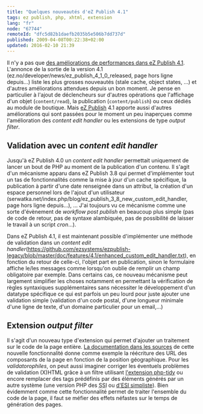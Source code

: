 ```yaml
---
title: "Quelques nouveautés d'eZ Publish 4.1"
tags: ez publish, php, xhtml, extension
lang: "fr"
node: "67744"
remoteId: "dfc5d82b1daefb2035b5e506b7dd737d"
published: 2009-04-08T00:22:38+02:00
updated: 2016-02-10 21:39
---
```


Il n'y a pas que [des améliorations de performances dans eZ Publish
4.1](/post/comparaison-de-performances-entre-ez-publish-4-0-1-et-4-1).
L'annonce de la sortie de la version
4.1 (ez.no/developer/news/ez_publish_4_1_0_released, page hors ligne depuis…) liste les plus
grosses nouveautés (stale
cache,
object
states,
…) et d'autres améliorations attendues depuis un bon moment. Je pense en
particulier à l'ajout de déclencheurs sur d'autres
opérations que l'affichage d'un objet (<code>content/read</code>), la
publication (<code>content/publish</code>) ou ceux dédiés au module de boutique.
Mais [eZ Publish](/tag/ez-publish) 4.1 apporte aussi d'autres améliorations qui
sont passées pour le moment un peu inaperçues comme l'amélioration des *content
edit handler* ou les extensions de type *output filter*.


## Validation avec un *content edit handler*

Jusqu'à eZ Publish 4.0 un *content edit handler* permettait uniquement de lancer un
bout de PHP au moment de la publication d'un contenu. Il s'agit d'un mécanisme
apparu dans eZ Publish
3.8 qui permet
d'implémenter tout un tas de fonctionnalités comme la mise à jour d'un cache
spécifique, la publication à partir d'une date renseignée dans un
attribut,
la création d'un espace personnel lors de l'ajout d'un
utilisateur (serwatka.net/index.php/blog/ez_publish_3_8_new_custom_edit_handler, page hors ligne depuis…),
… J'ai toujours vu ce mécanisme comme une sorte d'évènement de *workflow post
publish* en beaucoup plus simple (pas de code de retour, pas de syntaxe
alambiquée, pas de possibilité de laisser le travail à un script *cron*…).


Dans eZ Publish 4.1, il est maintenant possible d'implémenter une méthode de
validation dans un *content edit
handler*(https://github.com/ezsystems/ezpublish-legacy/blob/master/doc/features/4.1/enhanced_custom_edit_handler.txt),
en fonction du retour de celle-ci, l'objet part en publication, sinon le
formulaire affiche le/les messages comme lorsqu'on oublie de remplir un champ
obligatoire par exemple. Dans certains cas, ce nouveau mécanisme peut largement
simplifier les choses notamment en permettant la vérification de règles
syntaxiques supplémentaires sans nécessiter le développement d'un datatype
spécifique ce qui est parfois un peu lourd pour juste ajouter une validation
simple (validation d'un code postal, d'une longueur minimale d'une ligne de
texte, d'un domaine particulier pour un email,…)


## Extension *output filter*


Il s'agit d'un nouveau type d'extension qui permet d'ajouter un traitement sur
le code de la page entière. [La documentation dans les sources](https://github.com/ezsystems/ezpublish-legacy/blob/master/doc/features/4.1/output_filter.txt) de
cette nouvelle fonctionnalité donne comme exemple la réécriture des URL des
composants de la page en fonction de la position géographique. Pour les
*validatorophiles*, on peut aussi imaginer corriger les éventuels problèmes de
validation (X)HTML grâce à un filtre utilisant [l'extension
php-tidy](http://fr2.php.net/tidy) ou encore remplacer des tags prédéfinis par
des éléments générés par un autre système (une version PHP des <abbr
title="Server Side Include">SSI</abbr> ou [d'<abbr title="Edge Side
Include">ESI</abbr>
simpliste](http://en.wikipedia.org/wiki/Edge_Side_Includes)). Bien évidemment
comme cette fonctionnalité permet de traiter l'ensemble du code de la page, il
faut se méfier des effets néfastes sur le temps de génération des pages.
